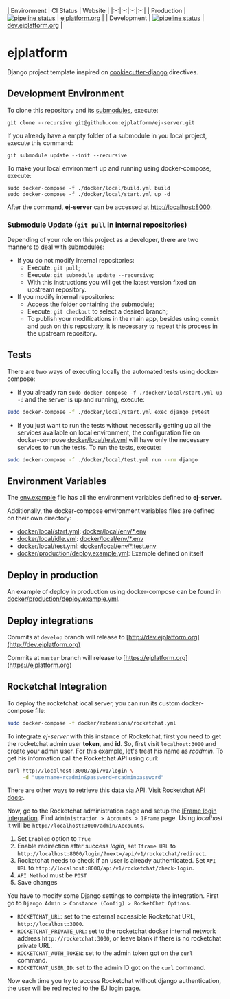 | Environment | CI Status |  Website |
|:-:|:-:|:-:|:-:|
| Production | [![pipeline status](https://gitlab.com/ejplatform/ej-server/badges/master/pipeline.svg)](https://gitlab.com/ejplatform/ej-server/commits/master) | [ejplatform.org](https://ejplatform.org) |
| Development | [![pipeline status](https://gitlab.com/ejplatform/ej-server/badges/develop/pipeline.svg)](https://gitlab.com/ejplatform/ej-server/commits/develop) | [dev.ejplatform.org](http://dev.ejplatform.org) |

# ejplatform

Django project template inspired on [cookiecutter-django](http://cookiecutter-django.readthedocs.io/en/latest) directives.

## Development Environment

To clone this repository and its [submodules](https://git-scm.com/book/en/v2/Git-Tools-Submodules), execute:

```shell
git clone --recursive git@github.com:ejplatform/ej-server.git
```

If you already have a empty folder of a submodule in you local project, execute this command:

```shell
git submodule update --init --recursive
```

To make your local environment up and running using docker-compose, execute:

```shell
sudo docker-compose -f ./docker/local/build.yml build
sudo docker-compose -f ./docker/local/start.yml up -d
```

After the command, **ej-server** can be accessed at [http://localhost:8000](http://localhost:8000).

### Submodule Update (`git pull` in internal repositories)

Depending of your role on this project as a developer, there are two manners to deal with submodules:

* If you do not modify internal repositories:
    * Execute: `git pull`;
    * Execute: `git submodule update --recursive`;
    * With this instructions you will get the latest version fixed on upstream repository.
* If you modify internal repositories:
    * Access the folder containing the submodule;
    * Execute: `git checkout` to select a desired branch;
    * To publish your modifications in the main app, besides using `commit` and `push` on this repository, it is necessary to repeat this process in the upstream repository.

## Tests

There are two ways of executing locally the automated tests using docker-compose:

* If you already ran `sudo docker-compose -f ./docker/local/start.yml up -d` and the server is up and running, execute:

```bash
sudo docker-compose -f ./docker/local/start.yml exec django pytest
```

* If you just want to run the tests without necessarily getting up all the services available on local environment, the configuration file on docker-compose [docker/local/test.yml](https://github.com/ejplatform/ej-server/blob/master/docker/local/test.yml) will have only the necessary services to run the tests. To run the tests, execute:

```bash
sudo docker-compose -f ./docker/local/test.yml run --rm django
```

## Environment Variables

The [env.example](https://github.com/ejplatform/ej-server/blob/master/env.example) file has all the environment variables defined to **ej-server**.

Additionally, the docker-compose environment variables files are defined on their own directory:

* [docker/local/start.yml](https://github.com/ejplatform/ej-server/blob/master/docker/local/start.yml): [docker/local/env/*.env](https://github.com/ejplatform/ej-server/tree/master/docker/local/env)
* [docker/local/idle.yml](https://github.com/ejplatform/ej-server/blob/master/docker/local/idle.yml): [docker/local/env/*.env](https://github.com/ejplatform/ej-server/tree/master/docker/local/env)
* [docker/local/test.yml](https://github.com/ejplatform/ej-server/blob/master/docker/local/test.yml): [docker/local/env/*.test.env](https://github.com/ejplatform/ej-server/tree/master/docker/local/env)
* [docker/production/deploy.example.yml](https://github.com/ejplatform/ej-server/blob/master/docker/production/deploy.example.yml): Example defined on itself

## Deploy in production

An example of deploy in production using docker-compose can be found in [docker/production/deploy.example.yml](https://github.com/ejplatform/ej-server/blob/master/docker/production/deploy.example.yml).

## Deploy integrations

Commits at `develop` branch will release to [http://dev.ejplatform.org](http://dev.ejplatform.org)

Commits at `master` branch will release to [https://ejplatform.org](https://ejplatform.org)

## Rocketchat Integration

To deploy the rocketchat local server, you can run its custom docker-compose file:

```bash
sudo docker-compose -f docker/extensions/rocketchat.yml
```

To integrate _ej-server_ with this instance of Rocketchat, first you need to get the rocketchat admin user **token**, and **id**. So, first visit `localhost:3000` and create your admin user. For this example, let's treat his name as _rcadmin_. To get his information call the Rocketchat API using curl:

```bash
curl http://localhost:3000/api/v1/login \
     -d "username=rcadmin&password=rcadminpassword"
```

There are other ways to retrieve this data via API. Visit [Rocketchat API docs;](https://rocket.chat/docs/developer-guides/rest-api/authentication/login/).

Now, go to the Rocketchat administration page and setup the [IFrame login integration](https://rocket.chat/docs/developer-guides/iframe-integration/authentication/). Find `Administration > Accounts > IFrame` page. Using _localhost_ it will be `http://localhost:3000/admin/Accounts`.

1. Set `Enabled` option to `True`
2. Enable redirection after success _login_, set `Iframe URL` to `http://localhost:8000/login/?next=/api/v1/rocketchat/redirect`.
3. Rocketchat needs to check if an user is already authenticated. Set `API URL` to `http://localhost:8000/api/v1/rocketchat/check-login`.
4. `API Method` must be `POST`
5. Save changes

You have to modify some Django settings to complete the integration. First go to `Django Admin > Constance (Config) > RocketChat Options`.

* `ROCKETCHAT_URL`: set to the external accessible Rocketchat URL, `http://localhost:3000`.
* `ROCKETCHAT_PRIVATE_URL`: set to the rocketchat docker internal network address `http://rocketchat:3000`, or leave blank if there is no rocketchat private URL.
* `ROCKETCHAT_AUTH_TOKEN`: set to the admin token got on the `curl` command.
* `ROCKETCHAT_USER_ID`: set to the admin ID got on the `curl` command.

Now each time you try to access Rocketchat without django authentication, the user will be redirected to the EJ login page.
